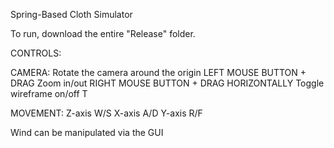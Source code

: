 Spring-Based Cloth Simulator

To run, download the entire "Release" folder. 

CONTROLS:

CAMERA:
Rotate the camera around the origin		LEFT MOUSE BUTTON + DRAG 
Zoom in/out								RIGHT MOUSE BUTTON + DRAG HORIZONTALLY 
Toggle wireframe on/off					T

MOVEMENT:
Z-axis									W/S
X-axis									A/D
Y-axis									R/F

Wind can be manipulated via the GUI